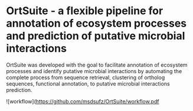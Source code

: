 # OrtSuite - a flexible pipeline for annotation of ecosystem processes and prediction of putative microbial interactions

OrtSuite was developed with the goal to facilitate annotation of ecosystem processes and identify putative microbial interactions by automating the complete process from sequence retrieval, clustering of ortholog sequences, functional annotation, to putative microbial interactions prediction. 

![workflow](https://github.com/msdsufz/OrtSuite/workflow.pdf
